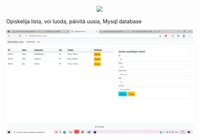<p align="center"><a href="https://laravel.com" target="_blank"><img src="https://raw.githubusercontent.com/laravel/art/master/logo-lockup/5%20SVG/2%20CMYK/1%20Full%20Color/laravel-logolockup-cmyk-red.svg" width="400"></a></p>



<p>Opiskelija lista, voi luoda, päivitä uusia, Mysql database</p>

![alt text](https://github.com/manalap/laravel_studentlist/blob/master/opiskelijat.PNG?raw=true)
